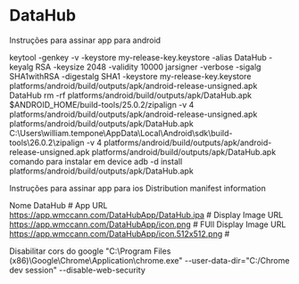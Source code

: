 # DataHub
Instruções para assinar app para android

keytool -genkey -v -keystore my-release-key.keystore -alias DataHub -keyalg RSA -keysize 2048 -validity 10000
jarsigner -verbose -sigalg SHA1withRSA -digestalg SHA1 -keystore my-release-key.keystore platforms/android/build/outputs/apk/android-release-unsigned.apk DataHub
rm -rf platforms/android/build/outputs/apk/DataHub.apk
$ANDROID_HOME/build-tools/25.0.2/zipalign -v 4 platforms/android/build/outputs/apk/android-release-unsigned.apk platforms/android/build/outputs/apk/DataHub.apk
C:\Users\william.tempone\AppData\Local\Android\sdk\build-tools\26.0.2\zipalign -v 4 platforms/android/build/outputs/apk/android-release-unsigned.apk platforms/android/build/outputs/apk/DataHub.apk
comando para instalar em device
adb -d install platforms/android/build/outputs/apk/DataHub.apk


Instruções para assinar app para ios
Distribution manifest information

Nome
DataHub #
App URL
https://app.wmccann.com/DataHubApp/DataHub.ipa #
Display Image URL
https://app.wmccann.com/DataHubApp/icon.png #
FUll Display Image URL
https://app.wmccann.com/DataHubApp/icon.512x512.png #

Disabilitar cors do google
"C:\Program Files (x86)\Google\Chrome\Application\chrome.exe" --user-data-dir="C:/Chrome dev session" --disable-web-security